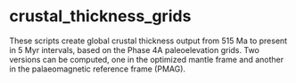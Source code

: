 # crustal_thickness_grids
These scripts create global crustal thickness output from 515 Ma to present in 5 Myr intervals, based on the Phase 4A paleoelevation grids. 
Two versions can be computed, one in the optimized mantle frame and another in the palaeomagnetic reference frame (PMAG). 
